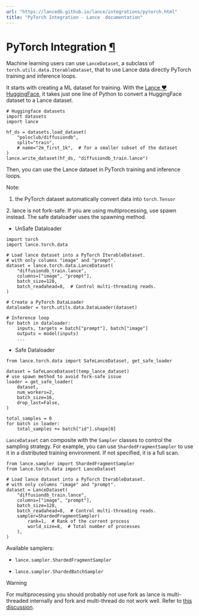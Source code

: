 ```yaml
---
url: "https://lancedb.github.io/lance/integrations/pytorch.html"
title: "PyTorch Integration - Lance  documentation"
---
```


# PyTorch Integration [¶](https://lancedb.github.io/lance/integrations/pytorch.html\#pytorch-integration "Link to this heading")

Machine learning users can use `LanceDataset`, a
subclass of `torch.utils.data.IterableDataset`, that to use
Lance data directly PyTorch training and inference loops.

It starts with creating a ML dataset for training. With the [Lance ❤️ HuggingFace](https://lancedb.github.io/lance/integrations/huggingface.html),
it takes just one line of Python to convert a HuggingFace dataset to a Lance dataset.

```
# Huggingface datasets
import datasets
import lance

hf_ds = datasets.load_dataset(
    "poloclub/diffusiondb",
    split="train",
    # name="2m_first_1k",  # for a smaller subset of the dataset
)
lance.write_dataset(hf_ds, "diffusiondb_train.lance")

```

Then, you can use the Lance dataset in PyTorch training and inference loops.

Note:

1. the PyTorch dataset automatically convert data into `torch.Tensor`


2\. lance is not fork-safe. If you are using multiprocessing, use spawn instead.
The safe dataloader uses the spawning method.

- UnSafe Dataloader


```
import torch
import lance.torch.data

# Load lance dataset into a PyTorch IterableDataset.
# with only columns "image" and "prompt".
dataset = lance.torch.data.LanceDataset(
    "diffusiondb_train.lance",
    columns=["image", "prompt"],
    batch_size=128,
    batch_readahead=8,  # Control multi-threading reads.
)

# Create a PyTorch DataLoader
dataloader = torch.utils.data.DataLoader(dataset)

# Inference loop
for batch in dataloader:
    inputs, targets = batch["prompt"], batch["image"]
    outputs = model(inputs)
    ...

```

- Safe Dataloader


```
from lance.torch.data import SafeLanceDataset, get_safe_loader

dataset = SafeLanceDataset(temp_lance_dataset)
# use spawn method to avoid fork-safe issue
loader = get_safe_loader(
    dataset,
    num_workers=2,
    batch_size=16,
    drop_last=False,
)

total_samples = 0
for batch in loader:
    total_samples += batch["id"].shape[0]

```

`LanceDataset` can composite with the `Sampler` classes
to control the sampling strategy. For example, you can use `ShardedFragmentSampler`
to use it in a distributed training environment. If not specified, it is a full scan.

```
from lance.sampler import ShardedFragmentSampler
from lance.torch.data import LanceDataset

# Load lance dataset into a PyTorch IterableDataset.
# with only columns "image" and "prompt".
dataset = LanceDataset(
    "diffusiondb_train.lance",
    columns=["image", "prompt"],
    batch_size=128,
    batch_readahead=8,  # Control multi-threading reads.
    sampler=ShardedFragmentSampler(
        rank=1,  # Rank of the current process
        world_size=8,  # Total number of processes
    ),
)

```

Available samplers:

- `lance.sampler.ShardedFragmentSampler`

- `lance.sampler.ShardedBatchSampler`


Warning

For multiprocessing you should probably not use fork as lance is
multi-threaded internally and fork and multi-thread do not work well.
Refer to [this discussion](https://discuss.python.org/t/concerns-regarding-deprecation-of-fork-with-alive-threads/33555).